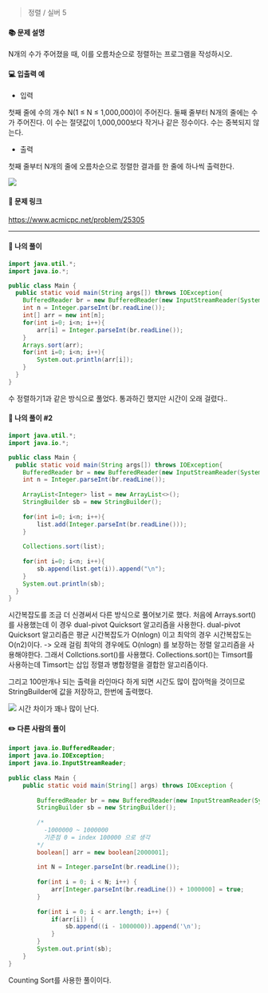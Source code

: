 > 정렬 / 실버 5

#### 📚 문제 설명
N개의 수가 주어졌을 때, 이를 오름차순으로 정렬하는 프로그램을 작성하시오.


#### 💻 입출력 예

- 입력

첫째 줄에 수의 개수 N(1 ≤ N ≤ 1,000,000)이 주어진다. 둘째 줄부터 N개의 줄에는 수가 주어진다. 이 수는 절댓값이 1,000,000보다 작거나 같은 정수이다. 수는 중복되지 않는다.

- 출력

첫째 줄부터 N개의 줄에 오름차순으로 정렬한 결과를 한 줄에 하나씩 출력한다.

![](https://velog.velcdn.com/images/uunew/post/e47a9ba0-933f-4405-8349-74817731e8ba/image.png)



#### 🔗 문제 링크
https://www.acmicpc.net/problem/25305

---

#### 📝 나의 풀이
``` java
import java.util.*;
import java.io.*;

public class Main {
  public static void main(String args[]) throws IOException{
    BufferedReader br = new BufferedReader(new InputStreamReader(System.in));
    int n = Integer.parseInt(br.readLine());
    int[] arr = new int[n];
    for(int i=0; i<n; i++){
        arr[i] = Integer.parseInt(br.readLine());
    }
    Arrays.sort(arr);
    for(int i=0; i<n; i++){
        System.out.println(arr[i]);
    }
  }
}
```
수 정렬하기1과 같은 방식으로 풀었다. 통과하긴 했지만 시간이 오래 걸렸다..

#### 📝 나의 풀이 #2
``` java
import java.util.*;
import java.io.*;

public class Main {
  public static void main(String args[]) throws IOException{
    BufferedReader br = new BufferedReader(new InputStreamReader(System.in));
    int n = Integer.parseInt(br.readLine());
    
    ArrayList<Integer> list = new ArrayList<>();
    StringBuilder sb = new StringBuilder();
    
    for(int i=0; i<n; i++){
        list.add(Integer.parseInt(br.readLine()));
    }
    
    Collections.sort(list);
    
    for(int i=0; i<n; i++){
        sb.append(list.get(i)).append("\n");
    }
    System.out.println(sb);
  }
}

```
시간복잡도를 조금 더 신경써서 다른 방식으로 풀어보기로 했다.
처음에 Arrays.sort()를 사용했는데 이 경우 dual-pivot Quicksort 알고리즘을 사용한다.
dual-pivot Quicksort 알고리즘은 평균 시간복잡도가 O(nlogn) 이고 최악의 경우 시간복잡도는 O(n2)이다. -> 오래 걸림
최악의 경우에도 O(nlogn) 를 보장하는 정렬 알고리즘을 사용해야한다.
그래서 Collctions.sort()를 사용했다.
Collections.sort()는 Timsort를 사용하는데 Timsort는 삽입 정렬과 병합정렬을 결합한 알고리즘이다.

그리고 100만개나 되는 출력을 라인마다 하게 되면 시간도 많이 잡아먹을 것이므로 StringBuilder에 값을 저장하고, 한번에 출력했다. 

![](https://velog.velcdn.com/images/uunew/post/fe182533-2ef9-4701-a46e-e3b1483a4546/image.png)
시간 차이가 꽤나 많이 난다.

#### ✏️ 다른 사람의 풀이
``` java
import java.io.BufferedReader;
import java.io.IOException;
import java.io.InputStreamReader;
 
public class Main {
	public static void main(String[] args) throws IOException {
    
		BufferedReader br = new BufferedReader(new InputStreamReader(System.in));
		StringBuilder sb = new StringBuilder();
        
		/*
		  -1000000 ~ 1000000
		  기준점 0 = index 100000 으로 생각
		*/
		boolean[] arr = new boolean[2000001];	
        
		int N = Integer.parseInt(br.readLine());
        
		for(int i = 0; i < N; i++) {
			arr[Integer.parseInt(br.readLine()) + 1000000] = true;
		}
 
		for(int i = 0; i < arr.length; i++) {
			if(arr[i]) {
				sb.append((i - 1000000)).append('\n');
			}
		}
		System.out.print(sb);
	}
}
```
Counting Sort를 사용한 풀이이다.
